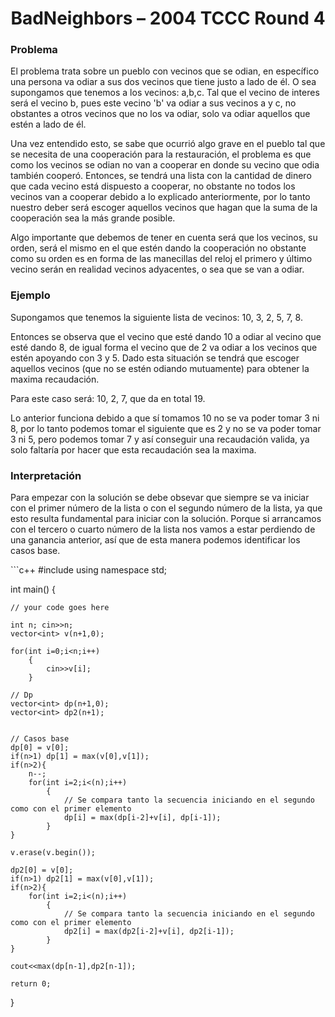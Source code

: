 <h1 align="center">BadNeighbors – 2004 TCCC Round 4</h1>
<p>
  <h3>Problema</h3>
  El problema trata sobre un pueblo con vecinos que se odian, en específico una persona va odiar a sus dos vecinos que tiene justo a lado de él. O sea supongamos que 
  tenemos a los vecinos: a,b,c. Tal que el vecino de interes será el vecino b, pues este vecino 'b' va odiar a sus vecinos a y c, no obstantes a otros vecinos que no
  los va odiar, solo va odiar aquellos que estén a lado de él.
  
  Una vez entendido esto, se sabe que ocurrió algo grave en el pueblo tal que se necesita de una cooperación para la restauración, el problema es que como los vecinos 
  se odian no van a cooperar en donde su vecino que odia también cooperó. Entonces, se tendrá una lista con la cantidad de dinero que cada vecino está dispuesto a 
  cooperar, no obstante no todos los vecinos van a cooperar debido a lo explicado anteriormente, por lo tanto nuestro deber será escoger aquellos vecinos que hagan que
  la suma de la cooperación sea la más grande posible. 
  
  Algo importante que debemos de tener en cuenta será que los vecinos, su orden, será el mismo en el que estén dando la cooperación no obstante como su orden es en forma
  de las manecillas del reloj el primero y último vecino serán en realidad vecinos adyacentes, o sea que se van a odiar.
  
  <h3>Ejemplo</h3>
  Supongamos que tenemos la siguiente lista de vecinos: 10, 3, 2, 5, 7, 8.
  
  Entonces se observa que el vecino que esté dando 10 a odiar al vecino que esté dando 8, de igual forma el vecino que de 2 va odiar a los vecinos que estén apoyando
  con 3 y 5. Dado esta situación se tendrá que escoger aquellos vecinos (que no se estén odiando mutuamente) para obtener la maxima recaudación. 
  
  Para este caso será: 10, 2, 7, que da en total 19.
  
  Lo anterior funciona debido a que sí tomamos 10 no se va poder tomar 3 ni 8, por lo tanto podemos tomar el siguiente que es 2 y no se va poder tomar 3 ni 5, pero 
  podemos tomar 7 y así conseguir una recaudación valida, ya solo faltaría por hacer que esta recaudación sea la maxima.
  
  <h3>Interpretación</h3>
  Para empezar con la solución se debe obsevar que siempre se va iniciar con el primer número de la lista o con el segundo número de la lista, ya que esto resulta fundamental para iniciar con la solución. Porque si arrancamos con el tercero o cuarto número de la lista nos vamos a estar perdiendo de una ganancia anterior, así que de esta manera podemos identificar los casos base.
  
  
</p>
```c++
#include <bits/stdc++.h>
using namespace std;

int main() {
	
	// your code goes here
	
	int n; cin>>n;
	vector<int> v(n+1,0);
	
	for(int i=0;i<n;i++)
	    {
	        cin>>v[i];
	    }
	
	// Dp
	vector<int> dp(n+1,0);
	vector<int> dp2(n+1);
	
	
	// Casos base
	dp[0] = v[0];
	if(n>1) dp[1] = max(v[0],v[1]);
	if(n>2){
	    n--;    
	    for(int i=2;i<(n);i++)
    	    {
    	        // Se compara tanto la secuencia iniciando en el segundo como con el primer elemento 
    	        dp[i] = max(dp[i-2]+v[i], dp[i-1]);
    	    }
	} 
	
	v.erase(v.begin());
	
	dp2[0] = v[0];
	if(n>1) dp2[1] = max(v[0],v[1]);
	if(n>2){
	    for(int i=2;i<(n);i++)
    	    {
    	        // Se compara tanto la secuencia iniciando en el segundo como con el primer elemento 
    	        dp2[i] = max(dp2[i-2]+v[i], dp2[i-1]);
    	    }
	} 
	
	cout<<max(dp[n-1],dp2[n-1]);
	
	return 0;
}
```
